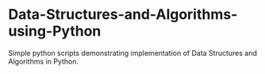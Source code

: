# Data-Structures-and-Algorithms-using-Python
Simple python scripts demonstrating implementation of Data Structures and Algorithms in Python.
